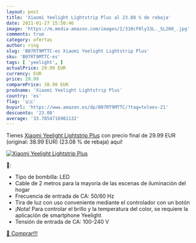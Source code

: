 ```yaml
---
layout: post
title: 'Xiaomi Yeelight Lightstrip Plus al 23.08 % de rebaja'
date: 2021-01-27 15:50:46
image: 'https://m.media-amazon.com/images/I/310cF0ly33L._SL200_.jpg'
comments: true
category: ofertas
author: ring
slug: 'B07RT9MTTC-es Xiaomi Yeelight Lightstrip Plus'
sku: 'B07RT9MTTC-es'
tags: [ 'yeelight', ]
actualPrice: 29.99 EUR
currency: EUR
price: 29.99
comparePrice: 38.99 EUR
prodname: 'Xiaomi Yeelight Lightstrip Plus'
country: 'es'
flag: '🇪🇸'
buyurl: 'https://www.amazon.es/dp/B07RT9MTTC/?tag=tolees-21'
descuento: '23.08'
average: '33.7854716981132'
---
```


Tienes [Xiaomi Yeelight Lightstrip Plus](https://www.amazon.es/dp/B07RT9MTTC/?tag=tolees-21) con precio final de  29.99 EUR (original: 38.99 EUR) (23.08 %  de rebaja) aqui!

[![Xiaomi Yeelight Lightstrip Plus](https://m.media-amazon.com/images/I/310cF0ly33L._SL200_.jpg)](https://www.amazon.es/dp/B07RT9MTTC/?tag=tolees-21)

🔎:

- Tipo de bombilla: LED
- Cable de 2 metros para la mayoría de las escenas de iluminación del hogar
- Frecuencia de entrada de CA: 50/60 Hz
- Tira de luz con uso conveniente mediante el controlador con un botón
- ¡Nota! Para controlar el brillo y la temperatura del color, se requiere la aplicación de smartphone Yeelight
- Tensión de entrada de CA: 100-240 V

[🛒 Comprar!!!](https://www.amazon.es/dp/B07RT9MTTC/?tag=tolees-21)
